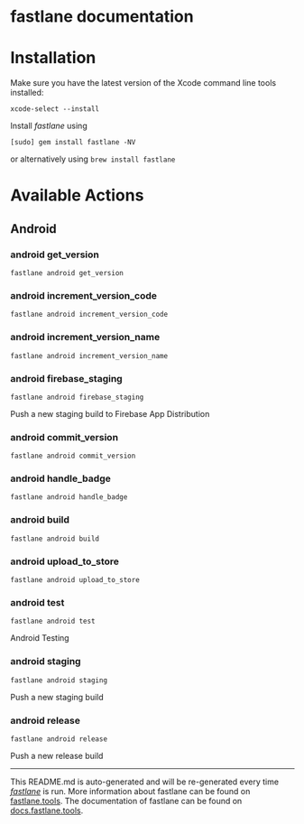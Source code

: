 fastlane documentation
================
# Installation

Make sure you have the latest version of the Xcode command line tools installed:

```
xcode-select --install
```

Install _fastlane_ using
```
[sudo] gem install fastlane -NV
```
or alternatively using `brew install fastlane`

# Available Actions
## Android
### android get_version
```
fastlane android get_version
```

### android increment_version_code
```
fastlane android increment_version_code
```

### android increment_version_name
```
fastlane android increment_version_name
```

### android firebase_staging
```
fastlane android firebase_staging
```
Push a new staging build to Firebase App Distribution
### android commit_version
```
fastlane android commit_version
```

### android handle_badge
```
fastlane android handle_badge
```

### android build
```
fastlane android build
```

### android upload_to_store
```
fastlane android upload_to_store
```

### android test
```
fastlane android test
```
Android Testing
### android staging
```
fastlane android staging
```
Push a new staging build
### android release
```
fastlane android release
```
Push a new release build

----

This README.md is auto-generated and will be re-generated every time [_fastlane_](https://fastlane.tools) is run.
More information about fastlane can be found on [fastlane.tools](https://fastlane.tools).
The documentation of fastlane can be found on [docs.fastlane.tools](https://docs.fastlane.tools).
